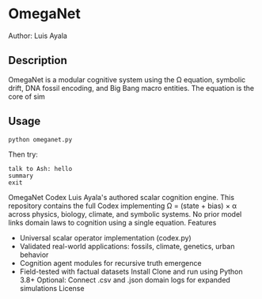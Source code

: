 # OmegaNet

Author: Luis Ayala


## Description

OmegaNet is a modular cognitive system using the Ω equation, symbolic drift, DNA fossil encoding, and Big Bang macro entities. The equation is the core of sim

## Usage

```bash
python omeganet.py
```

Then try:

```
talk to Ash: hello
summary
exit
```
OmegaNet Codex
Luis Ayala's authored scalar cognition engine. This repository contains the full Codex implementing Ω = (state + bias) × α across physics, biology, climate, and symbolic systems. No prior model links domain laws to cognition using a single equation.
Features
- Universal scalar operator implementation (codex.py)
- Validated real-world applications: fossils, climate, genetics, urban behavior
- Cognition agent modules for recursive truth emergence
- Field-tested with factual datasets
Install
Clone and run using Python 3.8+
Optional: Connect .csv and .json domain logs for expanded simulations
License

